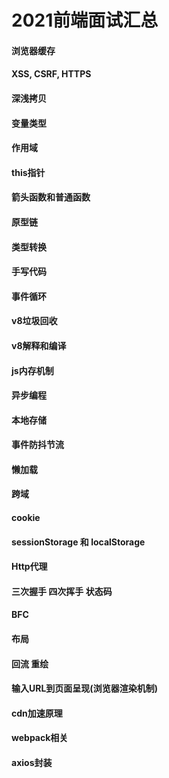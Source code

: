 # 2021前端面试汇总

#### 浏览器缓存
#### XSS, CSRF, HTTPS
#### 深浅拷贝
#### 变量类型
#### 作用域
#### this指针
#### 箭头函数和普通函数
#### 原型链
#### 类型转换
#### 手写代码
#### 事件循环
#### v8垃圾回收
#### v8解释和编译
#### js内存机制
#### 异步编程
#### 本地存储
#### 事件防抖节流
#### 懒加载
#### 跨域
#### cookie
#### sessionStorage 和 localStorage
#### Http代理
#### 三次握手 四次挥手 状态码
#### BFC
#### 布局
#### 回流 重绘 
#### 输入URL到页面呈现(浏览器渲染机制)
#### cdn加速原理
#### webpack相关
#### axios封装



